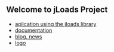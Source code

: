 ## Welcome to jLoads Project


+ [aplication using the jloads library](http://app.apicra.com)
+ [documentation](http://docs.apicra.com)
+ [blog, news](http://blog.apicra.com)
+ [logo](http://logo.apicra.com)
